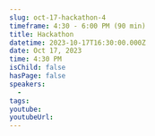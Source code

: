 ```yaml
---
slug: oct-17-hackathon-4
timeframe: 4:30 - 6:00 PM (90 min)
title: Hackathon
datetime: 2023-10-17T16:30:00.000Z
date: Oct 17, 2023
time: 4:30 PM
isChild: false
hasPage: false
speakers:
  -
tags:
youtube:
youtubeUrl:
---
```

